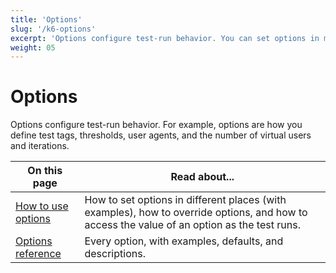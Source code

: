 ```yaml
---
title: 'Options'
slug: '/k6-options'
excerpt: 'Options configure test-run behavior. You can set options in multiple locations. Examples for how to use options, and a complete reference.'
weight: 05
---
```


# Options

Options configure test-run behavior.
For example, options are how you define test tags, thresholds, user agents, and the number of virtual users and iterations.

| On this page                                                                                | Read about...                                                                                                                               |
| ------------------------------------------------------------------------------------------- | ------------------------------------------------------------------------------------------------------------------------------------------- |
| [How to use options](https://grafana.com/docs/k6/<K6_VERSION>/using-k6/k6-options/how-to)   | How to set options in different places (with examples), how to override options, and how to access the value of an option as the test runs. |
| [Options reference](https://grafana.com/docs/k6/<K6_VERSION>/using-k6/k6-options/reference) | Every option, with examples, defaults, and descriptions.                                                                                    |
